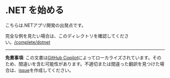 # .NET を始める

こちらは.NETアプリ開発の出発点です。

完全な例を見たい場合は、このディレクトリを確認してください。[/complete/dotnet](../complete/dotnet/)

---

**免責事項**: この文書は[GitHub Copilot](https://docs.github.com/copilot/about-github-copilot/what-is-github-copilot)によってローカライズされています。そのため、間違いを含む可能性があります。不適切または間違った翻訳を見つけた場合は、[issue](https://github.com/microsoft/github-copilot-vibe-coding-workshop/issues/new)を作成してください。

